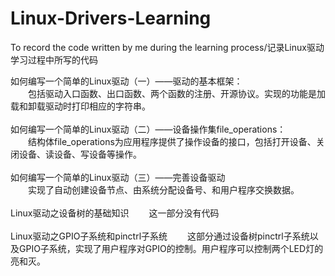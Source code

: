 # Linux-Drivers-Learning
To record the code written by me during the learning process/记录Linux驱动学习过程中所写的代码

如何编写一个简单的Linux驱动（一）——驱动的基本框架：<br/>
    &emsp;&emsp;包括驱动入口函数、出口函数、两个函数的注册、开源协议。实现的功能是加载和卸载驱动时打印相应的字符串。
<br/><br/>
如何编写一个简单的Linux驱动（二）——设备操作集file_operations：<br/>
    &emsp;&emsp;结构体file_operations为应用程序提供了操作设备的接口，包括打开设备、关闭设备、读设备、写设备等操作。
<br/><br/>
如何编写一个简单的Linux驱动（三）——完善设备驱动<br/>
    &emsp;&emsp;实现了自动创建设备节点、由系统分配设备号、和用户程序交换数据。
<br/><br/>
Linux驱动之设备树的基础知识
    &emsp;&emsp;这一部分没有代码
<br/><br/>
Linux驱动之GPIO子系统和pinctrl子系统
    &emsp;&emsp;这部分通过设备树pinctrl子系统以及GPIO子系统，实现了用户程序对GPIO的控制。用户程序可以控制两个LED灯的亮和灭。
 